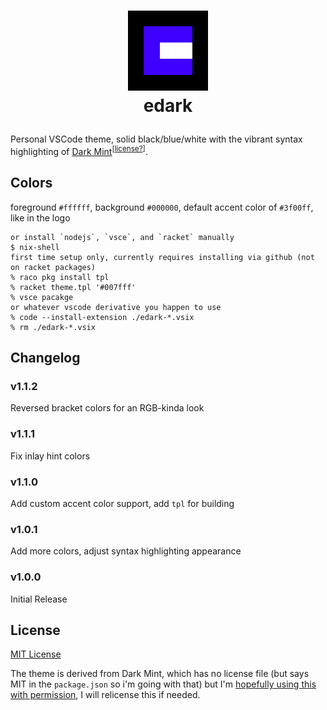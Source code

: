 # <p align="center">![image](./icon.png)<br/>edark</p>

Personal VSCode theme, solid black/blue/white with the vibrant syntax highlighting of [Dark Mint](https://marketplace.visualstudio.com/items?itemName=hugolcouto.dark-mint-vscode-theme)<sup>[[license?](#license)]</sup>.

## Colors
foreground `#ffffff`, background `#000000`, default accent color of `#3f00ff`, like in the logo

```
or install `nodejs`, `vsce`, and `racket` manually
$ nix-shell
first time setup only, currently requires installing via github (not on racket packages)
% raco pkg install tpl
% racket theme.tpl '#007fff'
% vsce pacakge
or whatever vscode derivative you happen to use
% code --install-extension ./edark-*.vsix
% rm ./edark-*.vsix
```

## Changelog
### v1.1.2
Reversed bracket colors for an RGB-kinda look

### v1.1.1
Fix inlay hint colors

### v1.1.0
Add custom accent color support, add `tpl` for building

### v1.0.1
Add more colors, adjust syntax highlighting appearance

### v1.0.0
Initial Release

## License
[MIT License](./LICENSE)

The theme is derived from Dark Mint, which has no license file (but says MIT in the `package.json` so i'm going with that) but I'm [hopefully using this with permission](https://github.com/hugolcouto/dark-mint-vscode-theme/issues/1), I will relicense this if needed.

